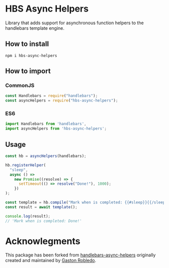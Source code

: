 # HBS Async Helpers

Library that adds support for asynchronous function helpers to the handlebars template engine.

## How to install

```shell
npm i hbs-async-helpers
```

## How to import

### CommonJS

```javascript
const Handlebars = require("handlebars");
const asyncHelpers = require("hbs-async-helpers");
```

### ES6

```javascript
import Handlebars from 'handlebars',
import asyncHelpers from 'hbs-async-helpers';
```

## Usage

```javascript
const hb = asyncHelpers(handlebars);

hb.registerHelper(
  "sleep",
  async () =>
    new Promise((resolve) => {
      setTimeout(() => resolve("Done!"), 1000);
    })
);

const template = hb.compile("Mark when is completed: {{#sleep}}{{/sleep}}");
const result = await template();

console.log(result);
// 'Mark when is completed: Done!'
```

# Acknowlegments

This package has been forked from [handlebars-async-helpers](https://github.com/gastonrobledo/handlebars-async-helpers) originally created and maintained by [Gaston Robledo](https://github.com/gastonrobledo).
